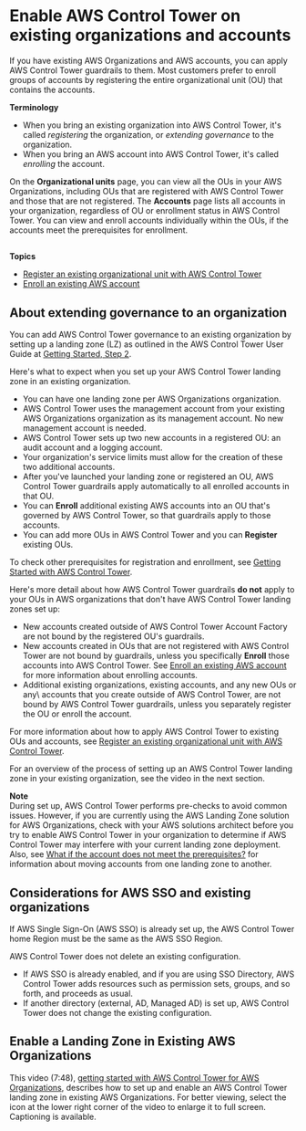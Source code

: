 # Enable AWS Control Tower on existing organizations and accounts<a name="existing-orgs"></a>

If you have existing AWS Organizations and AWS accounts, you can apply AWS Control Tower guardrails to them\. Most customers prefer to enroll groups of accounts by registering the entire organizational unit \(OU\) that contains the accounts\. 

**Terminology**
+ When you bring an existing organization into AWS Control Tower, it's called *registering* the organization, or *extending governance* to the organization\.
+ When you bring an AWS account into AWS Control Tower, it's called *enrolling* the account\.

On the **Organizational units** page, you can view all the OUs in your AWS Organizations, including OUs that are registered with AWS Control Tower and those that are not registered\. The **Accounts** page lists all accounts in your organization, regardless of OU or enrollment status in AWS Control Tower\. You can view and enroll accounts individually within the OUs, if the accounts meet the prerequisites for enrollment\.

## <a name="topics-for-existing-orgs-and-accounts"></a>

**Topics**
+ [Register an existing organizational unit with AWS Control Tower](importing-existing.md)
+  [Enroll an existing AWS account](enroll-account.md)

## About extending governance to an organization<a name="about-extending-governance"></a>

You can add AWS Control Tower governance to an existing organization by setting up a landing zone \(LZ\) as outlined in the AWS Control Tower User Guide at [Getting Started, Step 2](https://docs.aws.amazon.com/controltower/latest/userguide/getting-started-with-control-tower.html#step-two)\.

Here's what to expect when you set up your AWS Control Tower landing zone in an existing organization\.
+ You can have one landing zone per AWS Organizations organization\.
+ AWS Control Tower uses the management account from your existing AWS Organizations organization as its management account\. No new management account is needed\.
+  AWS Control Tower sets up two new accounts in a registered OU: an audit account and a logging account\.
+ Your organization's service limits must allow for the creation of these two additional accounts\.
+ After you've launched your landing zone or registered an OU, AWS Control Tower guardrails apply automatically to all enrolled accounts in that OU\.
+ You can **Enroll** additional existing AWS accounts into an OU that's governed by AWS Control Tower, so that guardrails apply to those accounts\.
+  You can add more OUs in AWS Control Tower and you can **Register** existing OUs\.

To check other prerequisites for registration and enrollment, see [Getting Started with AWS Control Tower](https://docs.aws.amazon.com/controltower/latest/userguide/getting-started-with-control-tower.html)\.

Here's more detail about how AWS Control Tower guardrails **do not** apply to your OUs in AWS organizations that don't have AWS Control Tower landing zones set up:
+ New accounts created outside of AWS Control Tower Account Factory are not bound by the registered OU's guardrails\.
+ New accounts created in OUs that are not registered with AWS Control Tower are not bound by guardrails, unless you specifically **Enroll** those accounts into AWS Control Tower\. See [Enroll an existing AWS account](enroll-account.md) for more information about enrolling accounts\.
+ Additional existing organizations, existing accounts, and any new OUs or any\\ accounts that you create outside of AWS Control Tower, are not bound by AWS Control Tower guardrails, unless you separately register the OU or enroll the account\.

For more information about how to apply AWS Control Tower to existing OUs and accounts, see [Register an existing organizational unit with AWS Control Tower](importing-existing.md)\.

For an overview of the process of setting up an AWS Control Tower landing zone in your existing organization, see the video in the next section\.

**Note**  
During set up, AWS Control Tower performs pre\-checks to avoid common issues\. However, if you are currently using the AWS Landing Zone solution for AWS Organizations, check with your AWS solutions architect before you try to enable AWS Control Tower in your organization to determine if AWS Control Tower may interfere with your current landing zone deployment\. Also, see [What if the account does not meet the prerequisites?](enroll-account.md#fulfill-prerequisites) for information about moving accounts from one landing zone to another\.

## Considerations for AWS SSO and existing organizations<a name="sso-and-existing-orgs"></a>

If AWS Single Sign\-On \(AWS SSO\) is already set up, the AWS Control Tower home Region must be the same as the AWS SSO Region\.

AWS Control Tower does not delete an existing configuration\.
+  If AWS SSO is already enabled, and if you are using SSO Directory, AWS Control Tower adds resources such as permission sets, groups, and so forth, and proceeds as usual\. 
+ If another directory \(external, AD, Managed AD\) is set up, AWS Control Tower does not change the existing configuration\.

## Enable a Landing Zone in Existing AWS Organizations<a name="existing-orgs-video"></a>

This video \(7:48\), [getting started with AWS Control Tower for AWS Organizations](https://www.youtube.com/watch?v=CwRy0t8nfgM), describes how to set up and enable an AWS Control Tower landing zone in existing AWS Organizations\. For better viewing, select the icon at the lower right corner of the video to enlarge it to full screen\. Captioning is available\.